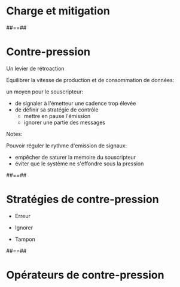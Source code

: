 <!-- .slide: class="transition bg-pink" -->
# Charge et mitigation

##==##

# Contre-pression

Un levier de rétroaction

Équilibrer la vitesse de production et de consommation de données:

un moyen pour le souscripteur:
- de signaler à l'émetteur une cadence trop élevée
- de définir sa stratégie de contrôle
    - mettre en pause l'émission
    - ignorer une partie des messages

Notes:

Pouvoir réguler le rythme d'emission de signaux:

- empêcher de saturer la memoire du souscripteur
- éviter que le système ne s'effondre sous la pression

##==##
<!-- .slide: class="" -->

# Stratégies de contre-pression

- Erreur

- Ignorer

- Tampon

##==##
<!-- .slide: class="" -->

# Opérateurs de contre-pression
